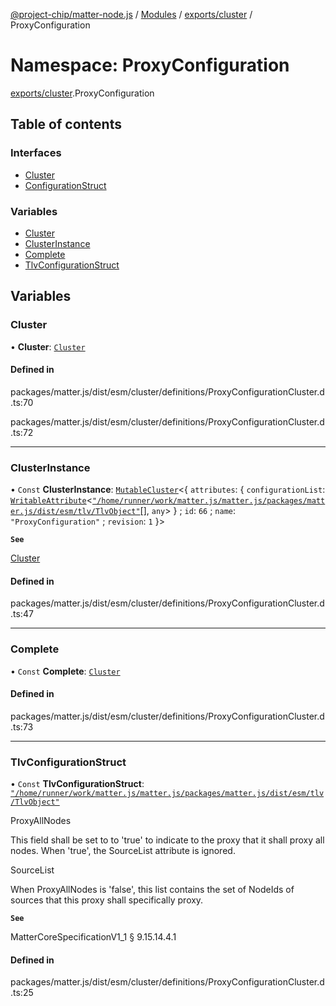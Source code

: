 [@project-chip/matter-node.js](../README.md) / [Modules](../modules.md) / [exports/cluster](exports_cluster.md) / ProxyConfiguration

# Namespace: ProxyConfiguration

[exports/cluster](exports_cluster.md).ProxyConfiguration

## Table of contents

### Interfaces

- [Cluster](../interfaces/exports_cluster.ProxyConfiguration.Cluster.md)
- [ConfigurationStruct](../interfaces/exports_cluster.ProxyConfiguration.ConfigurationStruct.md)

### Variables

- [Cluster](exports_cluster.ProxyConfiguration.md#cluster)
- [ClusterInstance](exports_cluster.ProxyConfiguration.md#clusterinstance)
- [Complete](exports_cluster.ProxyConfiguration.md#complete)
- [TlvConfigurationStruct](exports_cluster.ProxyConfiguration.md#tlvconfigurationstruct)

## Variables

### Cluster

• **Cluster**: [`Cluster`](../interfaces/exports_cluster.ProxyConfiguration.Cluster.md)

#### Defined in

packages/matter.js/dist/esm/cluster/definitions/ProxyConfigurationCluster.d.ts:70

packages/matter.js/dist/esm/cluster/definitions/ProxyConfigurationCluster.d.ts:72

___

### ClusterInstance

• `Const` **ClusterInstance**: [`MutableCluster`](../interfaces/exports_cluster.MutableCluster-1.md)\<\{ `attributes`: \{ `configurationList`: [`WritableAttribute`](../interfaces/exports_cluster.WritableAttribute.md)\<[`"/home/runner/work/matter.js/matter.js/packages/matter.js/dist/esm/tlv/TlvObject"`](exports_session._internal_.__home_runner_work_matter_js_matter_js_packages_matter_js_dist_esm_tlv_TlvObject_.md)[], `any`\>  } ; `id`: ``66`` ; `name`: ``"ProxyConfiguration"`` ; `revision`: ``1``  }\>

**`See`**

[Cluster](exports_cluster.ProxyConfiguration.md#cluster)

#### Defined in

packages/matter.js/dist/esm/cluster/definitions/ProxyConfigurationCluster.d.ts:47

___

### Complete

• `Const` **Complete**: [`Cluster`](../interfaces/exports_cluster.ProxyConfiguration.Cluster.md)

#### Defined in

packages/matter.js/dist/esm/cluster/definitions/ProxyConfigurationCluster.d.ts:73

___

### TlvConfigurationStruct

• `Const` **TlvConfigurationStruct**: [`"/home/runner/work/matter.js/matter.js/packages/matter.js/dist/esm/tlv/TlvObject"`](exports_session._internal_.__home_runner_work_matter_js_matter_js_packages_matter_js_dist_esm_tlv_TlvObject_.md)

ProxyAllNodes

This field shall be set to to 'true' to indicate to the proxy that it shall proxy all nodes. When 'true', the
SourceList attribute is ignored.

SourceList

When ProxyAllNodes is 'false', this list contains the set of NodeIds of sources that this proxy shall
specifically proxy.

**`See`**

MatterCoreSpecificationV1_1 § 9.15.14.4.1

#### Defined in

packages/matter.js/dist/esm/cluster/definitions/ProxyConfigurationCluster.d.ts:25
